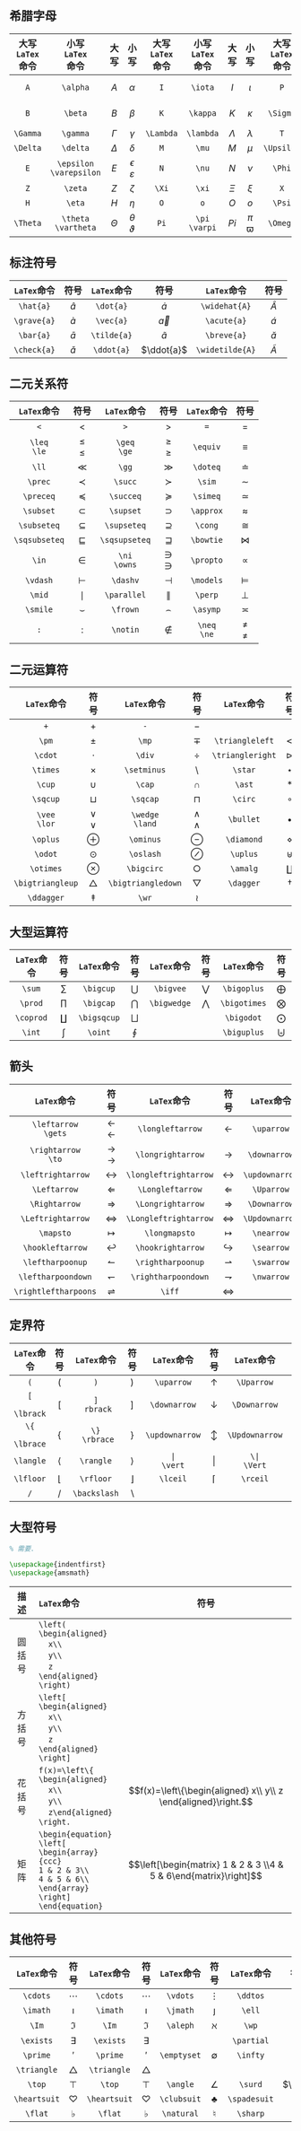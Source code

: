 
## **希腊字母**
|大写<br>`LaTex`<br>命令|小写<br>`LaTex`<br>命令|大写|小写|大写<br>`LaTex`<br>命令|小写<br>`LaTex`<br>命令|大写|小写|大写<br>`LaTex`<br>命令|小写<br>`LaTex`<br>命令|大写|小写|
| :-: | :-: |:-:|:-:| :-: | :-: |:-:|:-:| :-: | :-: |:-:|:-:|
| `A` | `\alpha` |$A$ | $\alpha$ |`I`|`\iota`|$I$| $\iota$ |`P`|`rho`<br>`\varrho`|$P$|$\rho$<br>$\varrho$ |
| `B` | `\beta` | $B$ | $\beta$|`K`|`\kappa`|$K$|$\kappa$|`\Sigma`|`\sigma`<br>`varsigma`|$\Sigma$|$\sigma$<br>$\varsigma$|
|`\Gamma`|`\gamma`|$\Gamma$|$\gamma$|`\Lambda`|`\lambda`|$\Lambda$|$\lambda$|`T`|`\tau`|$T$|$\tau$|
|`\Delta`|`\delta`|$\Delta$|$\delta$|`M`|`\mu`|$M$|$\mu$|`\Upsilon`|`\upsilon`|$\Upsilon$|$\upsilon$|
|`E`|`\epsilon`<br>`\varepsilon`|$E$|$\epsilon$<br>$\varepsilon$|`N`|`\nu`|$N$|$\nu$|`\Phi`|`\phi`<br>`\varphi`|$\Phi$|$\phi$<br>$\varphi$|
|`Z`|`\zeta`|$Z$|$\zeta$|`\Xi`|`\xi`|$\Xi$|$\xi$|`X`|`\chi`|$X$|$\chi$|
|`H`|`\eta`|$H$|$\eta$|`O`|`o`|$O$|$o$|`\Psi`|`\psi`|$\Psi$|$\psi$|
|`\Theta`|`\theta`<br>`\vartheta`|$\Theta$|$\theta$<br>$\vartheta$|`Pi`|`\pi`<br>`\varpi`|$Pi$|$\pi$<br>$\varpi$|`\Omega`|`\omega`|$\Omega$|$\omega$|


## **标注符号**
|`LaTex`命令|符号|`LaTex`命令|符号|`LaTex`命令|符号|
|:-:|:-:|:-:|:-:|:-:|:-:|
|`\hat{a}`|$\hat{a}$|`\dot{a}`|$\dot{a}$|`\widehat{A}`|$\widehat{A}$|
|`\grave{a}`|$\grave{a}$|`\vec{a}`|$\vec{a}$|`\acute{a}`|$\acute{a}$|
|`\bar{a}`|$\bar{a}$|`\tilde{a}`|$\tilde{a}$|`\breve{a}`|$\breve{a}$|
|`\check{a}`|$\check{a}$|`\ddot{a}`|$\ddot{a}$|`\widetilde{A}`|$\widetilde{A}$|


## **二元关系符**
|`LaTex`命令|符号|`LaTex`命令|符号|`LaTex`命令|符号|
|:-:|:-:|:-:|:-:|:-:|:-:|
|`<`|$<$|`>`|$>$|`=`|$=$|
|`\leq`<br>`\le`|$\leq$<br>$\le$|`\geq`<br>`\ge`|$\geq$<br>$\ge$|`\equiv`|$\equiv$|
|`\ll`|$\ll$|`\gg`|$\gg$|`\doteq`|$\doteq$|
|`\prec`|$\prec$|`\succ`|$\succ$|`\sim`|$\sim$|
|`\preceq`|$\preceq$|`\succeq`|$\succeq$|`\simeq`|$\simeq$|
|`\subset`|$\subset$|`\supset`|$\supset$|`\approx`|$\approx$|
|`\subseteq`|$\subseteq$|`\supseteq`|$\supseteq$|`\cong`|$\cong$|
|`\sqsubseteq`|$\sqsubseteq$|`\sqsupseteq`|$\sqsupseteq$|`\bowtie`|$\bowtie$|
|`\in`|$\in$|`\ni`<br>`\owns`|$\ni$<br>$\owns$|`\propto`|$\propto$|
|`\vdash`|$\vdash$|`\dashv`|$\dashv$|`\models`|$\models$|
|`\mid`|$\mid$|`\parallel`|$\parallel$|`\perp`|$\perp$|
|`\smile`|$\smile$|`\frown`|$\frown$|`\asymp`|$\asymp$|
|`:`|$:$|`\notin`|$\notin$|`\neq`<br>`\ne`|$\neq$<br>$\ne$|

## **二元运算符**
|`LaTex`命令|符号|`LaTex`命令|符号|`LaTex`命令|符号|
|:-:|:-:|:-:|:-:|:-:|:-:|
|`+`|$+$|`-`|$-$|||
|`\pm`|$\pm$|`\mp`|$\mp$|`\triangleleft`|$\triangleleft$|
|`\cdot`|$\cdot$|`\div`|$\div$|`\triangleright`|$\triangleright$|
|`\times`|$\times$|`\setminus`|$\setminus$|`\star`|$\star$|
|`\cup`|$\cup$|`\cap`|$\cap$|`\ast`|$\ast$|
|`\sqcup`|$\sqcup$|`\sqcap`|$\sqcap$|`\circ`|$\circ$|
|`\vee`<br>`\lor`|$\vee$<br>$\lor$|`\wedge`<br>`\land`|$\wedge$<br>$\land$|`\bullet`|$\bullet$|
|`\oplus`|$\oplus$|`\ominus`|$\ominus$|`\diamond`|$\diamond$|
|`\odot`|$\odot$|`\oslash`|$\oslash$|`\uplus`|$\uplus$|
|`\otimes`|$\otimes$|`\bigcirc`|$\bigcirc$|`\amalg`|$\amalg$|
|`\bigtriangleup`|$\bigtriangleup$|`\bigtriangledown`|$\bigtriangledown$|`\dagger`|$\dagger$|
|`\ddagger`|$\ddagger$|`\wr`|$\wr$|||

## **大型运算符**
|`LaTex`命令|符号|`LaTex`命令|符号|`LaTex`命令|符号|`LaTex`命令|符号|
|:-:|:-:|:-:|:-:|:-:|:-:|:-:|:-:|
|`\sum`|$\sum$|`\bigcup`|$\bigcup$|`\bigvee`|$\bigvee$|`\bigoplus`|$\bigoplus$|
|`\prod`|$\prod$|`\bigcap`|$\bigcap$|`\bigwedge`|$\bigwedge$|`\bigotimes`|$\bigotimes$|
|`\coprod`|$\coprod$|`\bigsqcup`|$\bigsqcup$|||`\bigodot`|$\bigodot$|
|`\int`|$\int$|`\oint`|$\oint$|||`\biguplus`|$\biguplus$|

## **箭头**
|`LaTex`命令|符号|`LaTex`命令|符号|`LaTex`命令|符号|
|:-:|:-:|:-:|:-:|:-:|:-:|
|`\leftarrow`<br>`\gets`|$\leftarrow$<br>$\gets$|`\longleftarrow`|$\longleftarrow$|`\uparrow`|$\uparrow$|
|`\rightarrow`<br>`\to`|$\rightarrow$<br>$\to$|`\longrightarrow`|$\longrightarrow$|`\downarrow`|$\downarrow$|
|`\leftrightarrow`|$\leftrightarrow$|`\longleftrightarrow`|$\longleftrightarrow$|`\updownarrow`|$\updownarrow$|
|`\Leftarrow`|$\Leftarrow$|`\Longleftarrow`|$\Longleftarrow$|`\Uparrow`|$\Uparrow$|
|`\Rightarrow`|$\Rightarrow$|`\Longrightarrow`|$\Longrightarrow$|`\Downarrow`|$\Downarrow$|
|`\Leftrightarrow`|$\Leftrightarrow$|`\Longleftrightarrow`|$\Longleftrightarrow$|`\Updownarrow`|$\Updownarrow$|
|`\mapsto`|$\mapsto$|`\longmapsto`|$\longmapsto$|`\nearrow`|$\nearrow$|
|`\hookleftarrow`|$\hookleftarrow$|`\hookrightarrow`|$\hookrightarrow$|`\searrow`|$\searrow$|
|`\leftharpoonup`|$\leftharpoonup$|`\rightharpoonup`|$\rightharpoonup$|`\swarrow`|$\swarrow$|
|`\leftharpoondown`|$\leftharpoondown$|`\rightharpoondown`|$\rightharpoondown$|`\nwarrow`|$\nwarrow$|
|`\rightleftharpoons`|$\rightleftharpoons$|`\iff`|$\iff$|||


## **定界符**
|`LaTex`命令|符号|`LaTex`命令|符号|`LaTex`命令|符号|`LaTex`命令|符号|
|:-:|:-:|:-:|:-:|:-:|:-:|:-:|:-:|
|`(`|$($|`)`|$)$|`\uparrow`|$\uparrow$|`\Uparrow`|$\Uparrow$|
|`[`<br>` \lbrack`|$\lbrack$|`]`<br>` rbrack`|$\rbrack$|`\downarrow`|$\downarrow$|`\Downarrow`|$\Downarrow$|
|`\{`<br>` \lbrace`|$\lbrace$|`\}`<br>` \rbrace`|$\rbrace$|`\updownarrow`|$\updownarrow$|`\Updownarrow`|$\Updownarrow$|
|`\langle`|$\langle$|`\rangle`|$\rangle$|`\|`<br>`\vert`|$\|$|`\\|`<br>`\Vert`|$\Vert$|
|`\lfloor`|$\lfloor$|`\rfloor`|$\rfloor$|`\lceil`|$\lceil$|`\rceil`|$\rceil$|
|`/`|$/$|`\backslash`|$\backslash$|||||


## **大型符号**
```LaTex
% 需要.

\usepackage{indentfirst}
\usepackage{amsmath}
```
|描述|`LaTex`命令|符号|
|:-:|:-|:-:|
|圆括号|`\left(`<br>`\begin{aligned}`<br>&nbsp;&nbsp;&nbsp;&nbsp;`x\\`<br>&nbsp;&nbsp;&nbsp;&nbsp;`y\\`<br>&nbsp;&nbsp;&nbsp;&nbsp;`z`<br>`\end{aligned}`<br>`\right)`||
|方括号|`\left[`<br>`\begin{aligned}`<br>&nbsp;&nbsp;&nbsp;&nbsp;`x\\`<br>&nbsp;&nbsp;&nbsp;&nbsp;`y\\`<br>&nbsp;&nbsp;&nbsp;&nbsp;`z`<br>`\end{aligned}`<br>`\right]`||
|花括号|`f(x)=\left\{`<br>`\begin{aligned}`<br>&nbsp;&nbsp;&nbsp;&nbsp;`x\\`<br>&nbsp;&nbsp;&nbsp;&nbsp;`y\\`<br>&nbsp;&nbsp;&nbsp;&nbsp;`z\end{aligned}`<br>`\right.`|$$f(x)=\left\{\begin{aligned} x\\ y\\ z \end{aligned}\right.$$|
|矩阵|`\begin{equation}`<br>`\left[`<br>`\begin{array}{ccc}`<br>`1 & 2 & 3\\`<br>`4 & 5 & 6\\`<br>`\end{array}`<br>`\right]`<br>`\end{equation}`|$$\left[\begin{matrix} 1 & 2 & 3 \\4 & 5 & 6\end{matrix}\right]$$|




## **其他符号**
|`LaTex`命令|符号|`LaTex`命令|符号|`LaTex`命令|符号|`LaTex`命令|符号|
|:-:|:-:|:-:|:-:|:-:|:-:|:-:|:-:|
|`\cdots`|$\cdots$|`\cdots`|$\cdots$|`\vdots`|$\vdots$|`\ddtos`||
|`\imath`|$\imath$|`\imath`|$\imath$|`\jmath`|$\jmath$|`\ell`|$\ell$|
|`\Im`|$\Im$|`\Im`|$\Im$|`\aleph`|$\aleph$|`\wp`|$\wp$|
|`\exists`|$\exists$|`\exists`|$\exists$|||`\partial`|$\partial$|
|`\prime`|$\prime$|`\prime`|$\prime$|`\emptyset`|$\emptyset$|`\infty`|$\infty$|
|`\triangle`|$\triangle$|`\triangle`|$\triangle$|||||
|`\top`|$\top$|`\top`|$\top$|`\angle`|$\angle$|`\surd`|$\surd$|
|`\heartsuit`|$\heartsuit$|`\heartsuit`|$\heartsuit$|`\clubsuit`|$\clubsuit$|`\spadesuit`|$\spadesuit$|
|`\flat`|$\flat$|`\flat`|$\flat$|`\natural`|$\natural$|`\sharp`|$\sharp$|